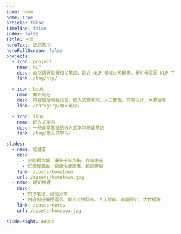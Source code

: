 ```yaml
---
icon: home
home: true
article: false
timeline: false
index: false
title: 主页
heroText: 记忆笔书
heroFullScreen: false
projects:
  - icon: project
    name: NLP
    desc: 自然语言处理相关笔记，最近 NLP 领域火热起来。是时候重回 NLP 了
    link: /tag/nlp/

  - icon: book
    name: 知识笔记
    desc: 内容包括编程语言、嵌入式物联网、人工智能、前端设计、大数据等
    link: /category/知识笔记/

  - icon: link
    name: 嵌入式学习
    desc: 一些非常基础的嵌入式学习网课笔记
    link: /tag/嵌入式学习/

slides:
  - name: 忆往昔
    desc: 
      - 见刺桐古城，漫步千年古街、百年老巷
      - 忆温陵掌故，记录名贤逸事、民间传说
    link: /posts/hometown
    url: /assets/hometown.jpg
  - name: 理论梳理
    desc: 
      - 知识笔记、经验分享
      - 内容包括编程语言、嵌入式物联网、人工智能、前端设计、大数据等
    link: /posts/notes
    url: /assets/homesea.jpg

slideHeight: 400px
---
```

